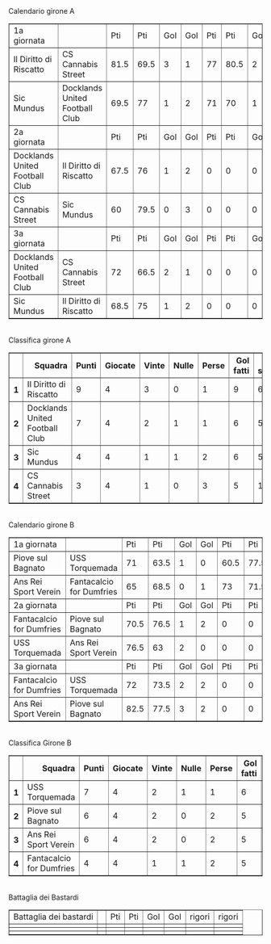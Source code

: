 <th>Calendario girone A</th><table border="1" class="dataframe">
  <tbody>
    <tr>
      <td>1a giornata</td>
      <td></td>
      <td>Pti</td>
      <td>Pti</td>
      <td>Gol</td>
      <td>Gol</td>
      <td>Pti</td>
      <td>Pti</td>
      <td>Gol</td>
      <td>Gol</td>
    </tr>
    <tr>
      <td>Il Diritto di Riscatto</td>
      <td>CS Cannabis Street</td>
      <td>81.5</td>
      <td>69.5</td>
      <td>3</td>
      <td>1</td>
      <td>77</td>
      <td>80.5</td>
      <td>2</td>
      <td>3</td>
    </tr>
    <tr>
      <td>Sic Mundus</td>
      <td>Docklands United Football Club</td>
      <td>69.5</td>
      <td>77</td>
      <td>1</td>
      <td>2</td>
      <td>71</td>
      <td>70</td>
      <td>1</td>
      <td>1</td>
    </tr>
    <tr>
      <td>2a giornata</td>
      <td></td>
      <td>Pti</td>
      <td>Pti</td>
      <td>Gol</td>
      <td>Gol</td>
      <td>Pti</td>
      <td>Pti</td>
      <td>Gol</td>
      <td>Gol</td>
    </tr>
    <tr>
      <td>Docklands United Football Club</td>
      <td>Il Diritto di Riscatto</td>
      <td>67.5</td>
      <td>76</td>
      <td>1</td>
      <td>2</td>
      <td>0</td>
      <td>0</td>
      <td>0</td>
      <td>0</td>
    </tr>
    <tr>
      <td>CS Cannabis Street</td>
      <td>Sic Mundus</td>
      <td>60</td>
      <td>79.5</td>
      <td>0</td>
      <td>3</td>
      <td>0</td>
      <td>0</td>
      <td>0</td>
      <td>0</td>
    </tr>
    <tr>
      <td>3a giornata</td>
      <td></td>
      <td>Pti</td>
      <td>Pti</td>
      <td>Gol</td>
      <td>Gol</td>
      <td>Pti</td>
      <td>Pti</td>
      <td>Gol</td>
      <td>Gol</td>
    </tr>
    <tr>
      <td>Docklands United Football Club</td>
      <td>CS Cannabis Street</td>
      <td>72</td>
      <td>66.5</td>
      <td>2</td>
      <td>1</td>
      <td>0</td>
      <td>0</td>
      <td>0</td>
      <td>0</td>
    </tr>
    <tr>
      <td>Sic Mundus</td>
      <td>Il Diritto di Riscatto</td>
      <td>68.5</td>
      <td>75</td>
      <td>1</td>
      <td>2</td>
      <td>0</td>
      <td>0</td>
      <td>0</td>
      <td>0</td>
    </tr>
  </tbody>
</table><th><br/></th><th>Classifica girone A</th><table border="1" class="dataframe">
  <thead>
    <tr style="text-align: right;">
      <th></th>
      <th>Squadra</th>
      <th>Punti</th>
      <th>Giocate</th>
      <th>Vinte</th>
      <th>Nulle</th>
      <th>Perse</th>
      <th>Gol fatti</th>
      <th>Gol subiti</th>
      <th>Diff. Reti</th>
      <th>Punti tot.</th>
      <th>Media pti</th>
    </tr>
  </thead>
  <tbody>
    <tr>
      <th>1</th>
      <td>Il Diritto di Riscatto</td>
      <td>9</td>
      <td>4</td>
      <td>3</td>
      <td>0</td>
      <td>1</td>
      <td>9</td>
      <td>6</td>
      <td>3</td>
      <td>309.5</td>
      <td>77.375</td>
    </tr>
    <tr>
      <th>2</th>
      <td>Docklands United Football Club</td>
      <td>7</td>
      <td>4</td>
      <td>2</td>
      <td>1</td>
      <td>1</td>
      <td>6</td>
      <td>5</td>
      <td>1</td>
      <td>286.5</td>
      <td>71.625</td>
    </tr>
    <tr>
      <th>3</th>
      <td>Sic Mundus</td>
      <td>4</td>
      <td>4</td>
      <td>1</td>
      <td>1</td>
      <td>2</td>
      <td>6</td>
      <td>5</td>
      <td>1</td>
      <td>288.5</td>
      <td>72.125</td>
    </tr>
    <tr>
      <th>4</th>
      <td>CS Cannabis Street</td>
      <td>3</td>
      <td>4</td>
      <td>1</td>
      <td>0</td>
      <td>3</td>
      <td>5</td>
      <td>10</td>
      <td>-5</td>
      <td>276.5</td>
      <td>69.125</td>
    </tr>
  </tbody>
</table><th><br/></th><th>Calendario girone B</th><table border="1" class="dataframe">
  <tbody>
    <tr>
      <td>1a giornata</td>
      <td></td>
      <td>Pti</td>
      <td>Pti</td>
      <td>Gol</td>
      <td>Gol</td>
      <td>Pti</td>
      <td>Pti</td>
      <td>Gol</td>
      <td>Gol</td>
    </tr>
    <tr>
      <td>Piove sul Bagnato</td>
      <td>USS Torquemada</td>
      <td>71</td>
      <td>63.5</td>
      <td>1</td>
      <td>0</td>
      <td>60.5</td>
      <td>77.5</td>
      <td>0</td>
      <td>2</td>
    </tr>
    <tr>
      <td>Ans Rei Sport Verein</td>
      <td>Fantacalcio for Dumfries</td>
      <td>65</td>
      <td>68.5</td>
      <td>0</td>
      <td>1</td>
      <td>73</td>
      <td>71.5</td>
      <td>2</td>
      <td>1</td>
    </tr>
    <tr>
      <td>2a giornata</td>
      <td></td>
      <td>Pti</td>
      <td>Pti</td>
      <td>Gol</td>
      <td>Gol</td>
      <td>Pti</td>
      <td>Pti</td>
      <td>Gol</td>
      <td>Gol</td>
    </tr>
    <tr>
      <td>Fantacalcio for Dumfries</td>
      <td>Piove sul Bagnato</td>
      <td>70.5</td>
      <td>76.5</td>
      <td>1</td>
      <td>2</td>
      <td>0</td>
      <td>0</td>
      <td>0</td>
      <td>0</td>
    </tr>
    <tr>
      <td>USS Torquemada</td>
      <td>Ans Rei Sport Verein</td>
      <td>76.5</td>
      <td>63</td>
      <td>2</td>
      <td>0</td>
      <td>0</td>
      <td>0</td>
      <td>0</td>
      <td>0</td>
    </tr>
    <tr>
      <td>3a giornata</td>
      <td></td>
      <td>Pti</td>
      <td>Pti</td>
      <td>Gol</td>
      <td>Gol</td>
      <td>Pti</td>
      <td>Pti</td>
      <td>Gol</td>
      <td>Gol</td>
    </tr>
    <tr>
      <td>Fantacalcio for Dumfries</td>
      <td>USS Torquemada</td>
      <td>72</td>
      <td>73.5</td>
      <td>2</td>
      <td>2</td>
      <td>0</td>
      <td>0</td>
      <td>0</td>
      <td>0</td>
    </tr>
    <tr>
      <td>Ans Rei Sport Verein</td>
      <td>Piove sul Bagnato</td>
      <td>82.5</td>
      <td>77.5</td>
      <td>3</td>
      <td>2</td>
      <td>0</td>
      <td>0</td>
      <td>0</td>
      <td>0</td>
    </tr>
  </tbody>
</table><th><br/></th><th>Classifica Girone B</th><table border="1" class="dataframe">
  <thead>
    <tr style="text-align: right;">
      <th></th>
      <th>Squadra</th>
      <th>Punti</th>
      <th>Giocate</th>
      <th>Vinte</th>
      <th>Nulle</th>
      <th>Perse</th>
      <th>Gol fatti</th>
      <th>Gol subiti</th>
      <th>Diff. Reti</th>
      <th>Punti tot.</th>
      <th>Media pti</th>
    </tr>
  </thead>
  <tbody>
    <tr>
      <th>1</th>
      <td>USS Torquemada</td>
      <td>7</td>
      <td>4</td>
      <td>2</td>
      <td>1</td>
      <td>1</td>
      <td>6</td>
      <td>3</td>
      <td>3</td>
      <td>291</td>
      <td>72.75</td>
    </tr>
    <tr>
      <th>2</th>
      <td>Piove sul Bagnato</td>
      <td>6</td>
      <td>4</td>
      <td>2</td>
      <td>0</td>
      <td>2</td>
      <td>5</td>
      <td>6</td>
      <td>-1</td>
      <td>285.5</td>
      <td>71.375</td>
    </tr>
    <tr>
      <th>3</th>
      <td>Ans Rei Sport Verein</td>
      <td>6</td>
      <td>4</td>
      <td>2</td>
      <td>0</td>
      <td>2</td>
      <td>5</td>
      <td>6</td>
      <td>-1</td>
      <td>283.5</td>
      <td>70.875</td>
    </tr>
    <tr>
      <th>4</th>
      <td>Fantacalcio for Dumfries</td>
      <td>4</td>
      <td>4</td>
      <td>1</td>
      <td>1</td>
      <td>2</td>
      <td>5</td>
      <td>6</td>
      <td>-1</td>
      <td>282.5</td>
      <td>70.625</td>
    </tr>
  </tbody>
</table><th><br/></th><th>Battaglia dei Bastardi</th><table border="1" class="dataframe">
  <tbody>
    <tr>
      <td>Battaglia dei bastardi</td>
      <td></td>
      <td>Pti</td>
      <td>Pti</td>
      <td>Gol</td>
      <td>Gol</td>
      <td>rigori</td>
      <td>rigori</td>
    </tr>
    <tr>
      <td></td>
      <td></td>
      <td></td>
      <td></td>
      <td></td>
      <td></td>
      <td></td>
      <td></td>
    </tr>
    <tr>
      <td></td>
      <td></td>
      <td></td>
      <td></td>
      <td></td>
      <td></td>
      <td></td>
      <td></td>
    </tr>
    <tr>
      <td></td>
      <td></td>
      <td></td>
      <td></td>
      <td></td>
      <td></td>
      <td></td>
      <td></td>
    </tr>
  </tbody>
</table><th><br/></th>
